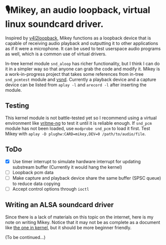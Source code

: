# 🎙️Mikey, an audio loopback, virtual linux soundcard driver.

Inspired by [v4l2loopback](https://github.com/umlaeute/v4l2loopback), Mikey functions as a loopback device that is capable of receiving audio playback and outputting it to other applications as if it were a microphone. It can be used to test userspace audio programs as well, which is a common use of virtual drivers.  

In-tree kernel module `snd_aloop` has richer functionality, but I think I can do it in a simpler way so that anyone can grab the code and modify it. Mikey is a work-in-progress project that takes some references from in-tree `snd_pcmtest` module and [vsnd](https://github.com/sysprog21/vsnd). Currently a playback device and a capture device can be listed from `aplay -l` and `arecord -l` after inserting the module.

## Testing
This kernel module is not battle-tested yet so I recommend using a virtual environment like [vritme-ng](https://github.com/arighi/virtme-ng) to test it until it is reliable enough. If `snd_pcm` module has not been loaded, use `modprobe snd_pcm` to load it first. Test Mikey with `aplay -D plughw:CARD=mikey,DEV=0 /path/to/audio/file`.

## ToDo
- [x] Use timer interrupt to simulate hardware interrupt for updating substream buffer (Currently it would hang the kernel)
- [ ] Loopback pcm data
- [ ] Make capture and playback device share the same buffer (SPSC queue) to reduce data copying
- [ ] Accept control options through `ioctl`

## Writing an ALSA soundcard driver
Since there is a lack of materials on this topic on the internet, here is my note on writing Mikey. Notice that it may not be as complete as a document like [the one in kernel](https://www.kernel.org/doc/html/latest/sound/kernel-api/writing-an-alsa-driver.html), but it should be more beginner friendly.  

(To be continued...)
